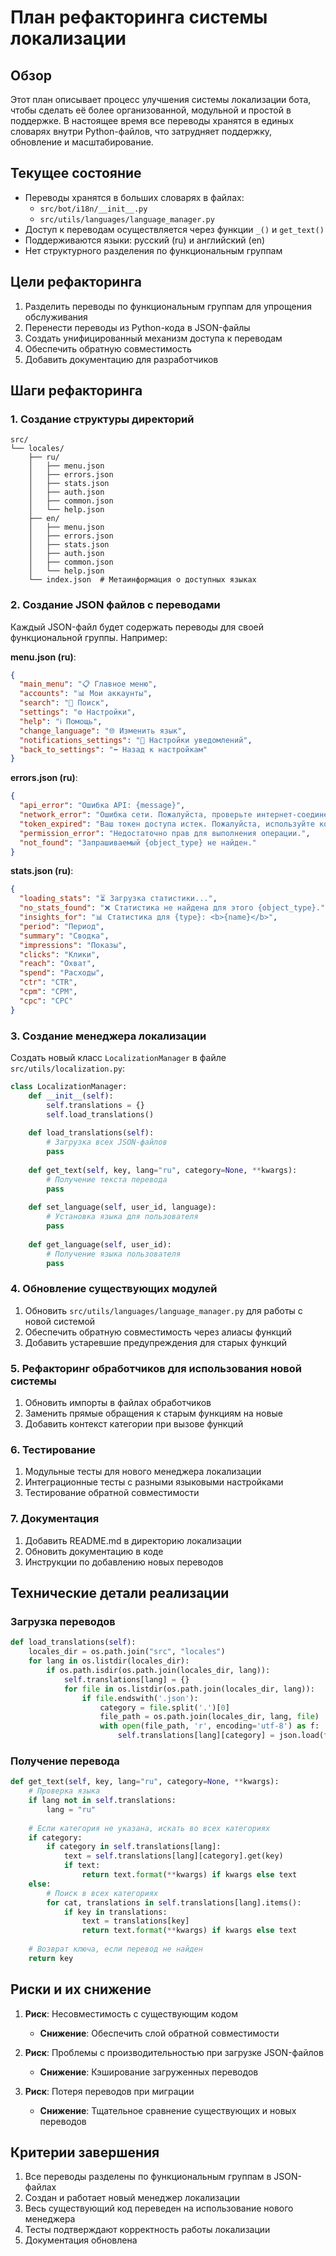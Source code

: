 # План рефакторинга системы локализации

## Обзор
Этот план описывает процесс улучшения системы локализации бота, чтобы сделать её более организованной, модульной и простой в поддержке. В настоящее время все переводы хранятся в единых словарях внутри Python-файлов, что затрудняет поддержку, обновление и масштабирование.

## Текущее состояние
- Переводы хранятся в больших словарях в файлах:
  - `src/bot/i18n/__init__.py`
  - `src/utils/languages/language_manager.py`
- Доступ к переводам осуществляется через функции `_()` и `get_text()`
- Поддерживаются языки: русский (ru) и английский (en)
- Нет структурного разделения по функциональным группам

## Цели рефакторинга
1. Разделить переводы по функциональным группам для упрощения обслуживания
2. Перенести переводы из Python-кода в JSON-файлы
3. Создать унифицированный механизм доступа к переводам
4. Обеспечить обратную совместимость
5. Добавить документацию для разработчиков

## Шаги рефакторинга

### 1. Создание структуры директорий

```
src/
└── locales/
    ├── ru/
    │   ├── menu.json
    │   ├── errors.json
    │   ├── stats.json
    │   ├── auth.json
    │   ├── common.json
    │   └── help.json
    ├── en/
    │   ├── menu.json
    │   ├── errors.json
    │   ├── stats.json
    │   ├── auth.json
    │   ├── common.json
    │   └── help.json
    └── index.json  # Метаинформация о доступных языках
```

### 2. Создание JSON файлов с переводами

Каждый JSON-файл будет содержать переводы для своей функциональной группы. Например:

**menu.json (ru)**:
```json
{
  "main_menu": "📋 Главное меню",
  "accounts": "📊 Мои аккаунты",
  "search": "🔎 Поиск",
  "settings": "⚙️ Настройки",
  "help": "ℹ️ Помощь",
  "change_language": "🌐 Изменить язык",
  "notifications_settings": "🔔 Настройки уведомлений",
  "back_to_settings": "⬅️ Назад к настройкам"
}
```

**errors.json (ru)**:
```json
{
  "api_error": "Ошибка API: {message}",
  "network_error": "Ошибка сети. Пожалуйста, проверьте интернет-соединение.",
  "token_expired": "Ваш токен доступа истек. Пожалуйста, используйте команду /auth для повторной авторизации.",
  "permission_error": "Недостаточно прав для выполнения операции.",
  "not_found": "Запрашиваемый {object_type} не найден."
}
```

**stats.json (ru)**:
```json
{
  "loading_stats": "⏳ Загрузка статистики...",
  "no_stats_found": "❌ Статистика не найдена для этого {object_type}.",
  "insights_for": "📊 Статистика для {type}: <b>{name}</b>",
  "period": "Период",
  "summary": "Сводка",
  "impressions": "Показы",
  "clicks": "Клики",
  "reach": "Охват",
  "spend": "Расходы",
  "ctr": "CTR",
  "cpm": "CPM",
  "cpc": "CPC"
}
```

### 3. Создание менеджера локализации

Создать новый класс `LocalizationManager` в файле `src/utils/localization.py`:

```python
class LocalizationManager:
    def __init__(self):
        self.translations = {}
        self.load_translations()
    
    def load_translations(self):
        # Загрузка всех JSON-файлов
        pass
    
    def get_text(self, key, lang="ru", category=None, **kwargs):
        # Получение текста перевода
        pass
    
    def set_language(self, user_id, language):
        # Установка языка для пользователя
        pass
    
    def get_language(self, user_id):
        # Получение языка пользователя
        pass
```

### 4. Обновление существующих модулей

1. Обновить `src/utils/languages/language_manager.py` для работы с новой системой
2. Обеспечить обратную совместимость через алиасы функций
3. Добавить устаревшие предупреждения для старых функций

### 5. Рефакторинг обработчиков для использования новой системы

1. Обновить импорты в файлах обработчиков
2. Заменить прямые обращения к старым функциям на новые
3. Добавить контекст категории при вызове функций

### 6. Тестирование

1. Модульные тесты для нового менеджера локализации
2. Интеграционные тесты с разными языковыми настройками
3. Тестирование обратной совместимости

### 7. Документация

1. Добавить README.md в директорию локализации
2. Обновить документацию в коде
3. Инструкции по добавлению новых переводов

## Технические детали реализации

### Загрузка переводов

```python
def load_translations(self):
    locales_dir = os.path.join("src", "locales")
    for lang in os.listdir(locales_dir):
        if os.path.isdir(os.path.join(locales_dir, lang)):
            self.translations[lang] = {}
            for file in os.listdir(os.path.join(locales_dir, lang)):
                if file.endswith('.json'):
                    category = file.split('.')[0]
                    file_path = os.path.join(locales_dir, lang, file)
                    with open(file_path, 'r', encoding='utf-8') as f:
                        self.translations[lang][category] = json.load(f)
```

### Получение перевода

```python
def get_text(self, key, lang="ru", category=None, **kwargs):
    # Проверка языка
    if lang not in self.translations:
        lang = "ru"
    
    # Если категория не указана, искать во всех категориях
    if category:
        if category in self.translations[lang]:
            text = self.translations[lang][category].get(key)
            if text:
                return text.format(**kwargs) if kwargs else text
    else:
        # Поиск в всех категориях
        for cat, translations in self.translations[lang].items():
            if key in translations:
                text = translations[key]
                return text.format(**kwargs) if kwargs else text
    
    # Возврат ключа, если перевод не найден
    return key
```

## Риски и их снижение

1. **Риск**: Несовместимость с существующим кодом
   - **Снижение**: Обеспечить слой обратной совместимости

2. **Риск**: Проблемы с производительностью при загрузке JSON-файлов
   - **Снижение**: Кэширование загруженных переводов

3. **Риск**: Потеря переводов при миграции
   - **Снижение**: Тщательное сравнение существующих и новых переводов

## Критерии завершения

1. Все переводы разделены по функциональным группам в JSON-файлах
2. Создан и работает новый менеджер локализации
3. Весь существующий код переведен на использование нового менеджера
4. Тесты подтверждают корректность работы локализации
5. Документация обновлена 